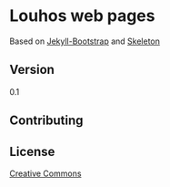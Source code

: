 # Louhos web pages

Based on [Jekyll-Bootstrap](http://jekyllbootstrap.com/) and [Skeleton](http://www.getskeleton.com/)

## Version

0.1

## Contributing 


## License

[Creative Commons](http://creativecommons.org/licenses/by-nc-sa/3.0/)
